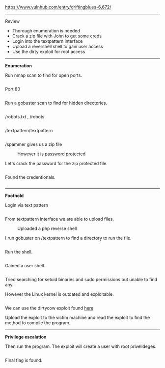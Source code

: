 <!-- wp:paragraph -->
<p><a href="https://www.vulnhub.com/entry/driftingblues-6,672/" target="_blank" rel="noreferrer noopener">https://www.vulnhub.com/entry/driftingblues-6,672/</a></p>
<!-- /wp:paragraph -->

<!-- wp:separator -->
<hr class="wp-block-separator has-alpha-channel-opacity"/>
<!-- /wp:separator -->

<!-- wp:paragraph {"align":"center","backgroundColor":"vivid-purple","fontSize":"small"} -->
<p class="has-text-align-center has-vivid-purple-background-color has-background has-small-font-size">Review</p>
<!-- /wp:paragraph -->

<!-- wp:list -->
<ul><!-- wp:list-item -->
<li>Thorough enumeration is needed</li>
<!-- /wp:list-item -->

<!-- wp:list-item -->
<li>Crack a zip file with John to get some creds</li>
<!-- /wp:list-item -->

<!-- wp:list-item -->
<li>Login into the textpattern interface</li>
<!-- /wp:list-item -->

<!-- wp:list-item -->
<li>Upload a revershell shell to gain user access</li>
<!-- /wp:list-item -->

<!-- wp:list-item -->
<li>Use the dirty exploit for root access</li>
<!-- /wp:list-item --></ul>
<!-- /wp:list -->

<!-- wp:separator -->
<hr class="wp-block-separator has-alpha-channel-opacity"/>
<!-- /wp:separator -->

<!-- wp:paragraph {"align":"center","backgroundColor":"luminous-vivid-amber","fontSize":"small"} -->
<p class="has-text-align-center has-luminous-vivid-amber-background-color has-background has-small-font-size"><strong>Enumeration</strong></p>
<!-- /wp:paragraph -->

<!-- wp:paragraph -->
<p>Run nmap scan to find for open ports.</p>
<!-- /wp:paragraph -->

<!-- wp:image {"id":4578,"sizeSlug":"large","linkDestination":"none"} -->
<figure class="wp-block-image size-large"><img src="https://persecure.files.wordpress.com/2022/09/image-262.png?w=661" alt="" class="wp-image-4578"/></figure>
<!-- /wp:image -->

<!-- wp:paragraph -->
<p>Port 80</p>
<!-- /wp:paragraph -->

<!-- wp:image {"id":4581,"sizeSlug":"large","linkDestination":"none"} -->
<figure class="wp-block-image size-large"><img src="https://persecure.files.wordpress.com/2022/09/image-264.png?w=1024" alt="" class="wp-image-4581"/></figure>
<!-- /wp:image -->

<!-- wp:paragraph -->
<p>Run a gobuster scan to find for hidden directories. </p>
<!-- /wp:paragraph -->

<!-- wp:image {"id":4579,"sizeSlug":"large","linkDestination":"none"} -->
<figure class="wp-block-image size-large"><img src="https://persecure.files.wordpress.com/2022/09/image-263.png?w=1024" alt="" class="wp-image-4579"/></figure>
<!-- /wp:image -->

<!-- wp:paragraph -->
<p>/robots.txt , /robots</p>
<!-- /wp:paragraph -->

<!-- wp:image {"id":4584,"sizeSlug":"large","linkDestination":"none"} -->
<figure class="wp-block-image size-large"><img src="https://persecure.files.wordpress.com/2022/09/image-266.png?w=477" alt="" class="wp-image-4584"/></figure>
<!-- /wp:image -->

<!-- wp:paragraph -->
<p>/textpattern/textpattern</p>
<!-- /wp:paragraph -->

<!-- wp:image {"id":4590,"sizeSlug":"large","linkDestination":"none"} -->
<figure class="wp-block-image size-large"><img src="https://persecure.files.wordpress.com/2022/09/image-269.png?w=1024" alt="" class="wp-image-4590"/></figure>
<!-- /wp:image -->

<!-- wp:paragraph -->
<p>/spammer gives us a zip file</p>
<!-- /wp:paragraph -->

<!-- wp:image {"id":4583,"sizeSlug":"large","linkDestination":"none"} -->
<figure class="wp-block-image size-large"><img src="https://persecure.files.wordpress.com/2022/09/image-265.png?w=507" alt="" class="wp-image-4583"/><figcaption class="wp-element-caption">However it is password protected</figcaption></figure>
<!-- /wp:image -->

<!-- wp:paragraph -->
<p>Let's crack the password for the zip protected file.</p>
<!-- /wp:paragraph -->

<!-- wp:image {"id":4586,"sizeSlug":"large","linkDestination":"none"} -->
<figure class="wp-block-image size-large"><img src="https://persecure.files.wordpress.com/2022/09/image-267.png?w=1024" alt="" class="wp-image-4586"/></figure>
<!-- /wp:image -->

<!-- wp:paragraph -->
<p>Found the credentionals.</p>
<!-- /wp:paragraph -->

<!-- wp:image {"id":4588,"sizeSlug":"large","linkDestination":"none"} -->
<figure class="wp-block-image size-large"><img src="https://persecure.files.wordpress.com/2022/09/image-268.png?w=312" alt="" class="wp-image-4588"/></figure>
<!-- /wp:image -->

<!-- wp:separator -->
<hr class="wp-block-separator has-alpha-channel-opacity"/>
<!-- /wp:separator -->

<!-- wp:paragraph {"align":"center","backgroundColor":"vivid-cyan-blue","fontSize":"small"} -->
<p class="has-text-align-center has-vivid-cyan-blue-background-color has-background has-small-font-size"><strong>Foothold</strong></p>
<!-- /wp:paragraph -->

<!-- wp:paragraph -->
<p>Login via text pattern</p>
<!-- /wp:paragraph -->

<!-- wp:image {"id":4591,"sizeSlug":"large","linkDestination":"none"} -->
<figure class="wp-block-image size-large"><img src="https://persecure.files.wordpress.com/2022/09/image-270.png?w=1024" alt="" class="wp-image-4591"/></figure>
<!-- /wp:image -->

<!-- wp:paragraph -->
<p>From textpattern interface we are able to upload files.</p>
<!-- /wp:paragraph -->

<!-- wp:image {"id":4594,"sizeSlug":"large","linkDestination":"none"} -->
<figure class="wp-block-image size-large"><img src="https://persecure.files.wordpress.com/2022/09/image-272.png?w=1024" alt="" class="wp-image-4594"/><figcaption class="wp-element-caption">Uploaded a php reverse shell</figcaption></figure>
<!-- /wp:image -->

<!-- wp:paragraph -->
<p>I run gobuster on /textpattern to find a directory to run the file.</p>
<!-- /wp:paragraph -->

<!-- wp:image {"id":4592,"sizeSlug":"large","linkDestination":"none"} -->
<figure class="wp-block-image size-large"><img src="https://persecure.files.wordpress.com/2022/09/image-271.png?w=1024" alt="" class="wp-image-4592"/></figure>
<!-- /wp:image -->

<!-- wp:paragraph -->
<p>Run the shell.</p>
<!-- /wp:paragraph -->

<!-- wp:image {"id":4596,"sizeSlug":"large","linkDestination":"none"} -->
<figure class="wp-block-image size-large"><img src="https://persecure.files.wordpress.com/2022/09/image-273.png?w=811" alt="" class="wp-image-4596"/></figure>
<!-- /wp:image -->

<!-- wp:paragraph -->
<p>Gained a user shell.</p>
<!-- /wp:paragraph -->

<!-- wp:image {"id":4597,"sizeSlug":"large","linkDestination":"none"} -->
<figure class="wp-block-image size-large"><img src="https://persecure.files.wordpress.com/2022/09/image-274.png?w=806" alt="" class="wp-image-4597"/></figure>
<!-- /wp:image -->

<!-- wp:paragraph -->
<p>Tried searching for setuid binaries and sudo permissions but unable to find any.</p>
<!-- /wp:paragraph -->

<!-- wp:paragraph -->
<p>However the Linux kernel is outdated and exploitable.</p>
<!-- /wp:paragraph -->

<!-- wp:image {"id":4599,"sizeSlug":"large","linkDestination":"none"} -->
<figure class="wp-block-image size-large"><img src="https://persecure.files.wordpress.com/2022/09/image-275.png?w=771" alt="" class="wp-image-4599"/></figure>
<!-- /wp:image -->

<!-- wp:paragraph -->
<p>We can use the dirtycow exploit found <a href="https://www.exploit-db.com/exploits/40839" data-type="URL" data-id="https://www.exploit-db.com/exploits/40839" target="_blank" rel="noreferrer noopener">here</a></p>
<!-- /wp:paragraph -->

<!-- wp:paragraph -->
<p>Upload the exploit to the victim machine and read the exploit to find the method to compile the program.</p>
<!-- /wp:paragraph -->

<!-- wp:separator -->
<hr class="wp-block-separator has-alpha-channel-opacity"/>
<!-- /wp:separator -->

<!-- wp:paragraph {"align":"center","backgroundColor":"black","textColor":"white","fontSize":"small"} -->
<p class="has-text-align-center has-white-color has-black-background-color has-text-color has-background has-small-font-size"><strong>Privilege escalation</strong></p>
<!-- /wp:paragraph -->

<!-- wp:paragraph -->
<p>Then run the program. The exploit will create a user with root privelideges.</p>
<!-- /wp:paragraph -->

<!-- wp:image {"id":4601,"sizeSlug":"large","linkDestination":"none"} -->
<figure class="wp-block-image size-large"><img src="https://persecure.files.wordpress.com/2022/09/image-276.png?w=762" alt="" class="wp-image-4601"/></figure>
<!-- /wp:image -->

<!-- wp:paragraph -->
<p>Final flag is found.</p>
<!-- /wp:paragraph -->

<!-- wp:image {"id":4602,"sizeSlug":"large","linkDestination":"none"} -->
<figure class="wp-block-image size-large"><img src="https://persecure.files.wordpress.com/2022/09/image-277.png?w=638" alt="" class="wp-image-4602"/></figure>
<!-- /wp:image -->
